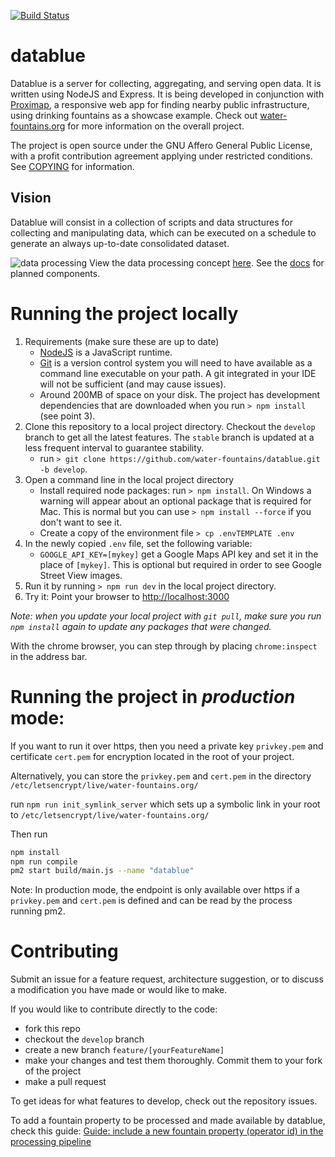 [![Build Status](https://github.com/water-fountains/datablue/actions/workflows/build-ubuntu.yml/badge.svg)](https://github.com/water-fountains/datablue/actions/workflows/build-ubuntu.yml)

# datablue
Datablue is a server for collecting, aggregating, and serving open data. It is written using NodeJS and Express.
It is being developed in conjunction with [Proximap](//github.com/water-fountains/proximap), a responsive web app for finding nearby public infrastructure, using drinking fountains as a showcase example. Check out [water-fountains.org](//water-fountains.org)
for more information on the overall project.

The project is open source under the GNU Affero General Public License, with a profit contribution agreement applying under restricted conditions. See [COPYING](/COPYING) for information.

## Vision
Datablue will consist in a collection of scripts and data structures for collecting and manipulating data, which can be executed on a schedule to generate an always up-to-date consolidated dataset.

![data processing](https://www.lucidchart.com/publicSegments/view/fbd5eb93-ad45-4c2f-9502-17792052a63a/image.png)
View the data processing concept [here](https://www.lucidchart.com/invitations/accept/24f813e7-3d79-4de6-90bc-a3bfbe8d8cbf). See the [docs](/docs/components.md) for planned components.

# Running the project locally
1. Requirements (make sure these are up to date)
    - <a href="https://nodejs.org" target="_blank">NodeJS</a> is a JavaScript runtime.
    - <a href="https://git-scm.com/" target="_blank">Git</a> is a version control system you will need to have available as a command line executable on your path. A git integrated in your IDE will not be sufficient (and may cause issues).
    - Around 200MB of space on your disk. The project has development dependencies that are downloaded when you run `> npm install` (see point 3).
2. Clone this repository to a local project directory. Checkout the `develop` branch to get all the latest features. The `stable` branch is updated at a less frequent interval to guarantee stability.
    - run `> git clone https://github.com/water-fountains/datablue.git -b develop`. 
3. Open a command line in the local project directory
    - Install required node packages: run `> npm install`. On Windows a warning will appear about an optional package that is required for Mac. This is normal but you can use `> npm install --force` if you don't want to see it.
    - Create a copy of the environment file `> cp .envTEMPLATE .env`
4. In the newly copied `.env` file, set the following variable:
    - `GOOGLE_API_KEY=[mykey]` get a Google Maps API key and set it in the place of `[mykey]`. This is optional but required in order to see Google Street View images.
5. Run it by running `> npm run dev` in the local project directory.
6. Try it: Point your browser to <a href="http://localhost:3000" target="_blank" >http://localhost:3000</a>

*Note: when you update your local project with `git pull`, make sure you run `npm install` again to update any packages that were changed.*

With the chrome browser, you can step through by placing `chrome:inspect` in the address bar.

# Running the project in *production* mode:
If you want to run it over https, then you need a private key `privkey.pem` and certificate `cert.pem` for encryption located in the root of your project.

Alternatively, you can store the `privkey.pem` and `cert.pem` in the directory `/etc/letsencrypt/live/water-fountains.org/`

run `npm run init_symlink_server` which sets up a symbolic link in your root to 
`/etc/letsencrypt/live/water-fountains.org/`


Then run
```bash
npm install
npm run compile
pm2 start build/main.js --name "datablue"
```
Note: In production mode, the endpoint is only available over https if a `privkey.pem` and `cert.pem` is defined and can be read by the process running pm2.
   

# Contributing

Submit an issue for a feature request, architecture suggestion, or to discuss a modification you have made or would like to make. 

If you would like to contribute directly to the code:
- fork this repo
- checkout the `develop` branch
- create a new branch `feature/[yourFeatureName]`
- make your changes and test them thoroughly. Commit them to your fork of the project
- make a pull request

To get ideas for what features to develop, check out the repository issues.

To add a fountain property to be processed and made available by datablue, check this guide: [Guide: include a new fountain property (operator id) in the processing pipeline](https://github.com/water-fountains/datablue/wiki/Guide:-include-a-new-fountain-property-(operator-id)-in-the-processing-pipeline)
